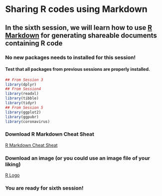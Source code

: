 Sharing R codes using Markdown
==================================

In the sixth session, we will learn how to use [R Markdown](https://rmarkdown.rstudio.com/) for generating shareable documents containing R code
-------------------------------------------------------------------------------------

### No new packages needs to installed for this session! 

#### Test that all packages from previous sessions are properly installed.

```r
## From Session 3
library(dplyr)
## From Session4
library(readxl)
library(tibble)
library(tidyr)
## From Session 5
library(ggplot2)
library(ggpubr)
library(coronavirus)
```

### Download R Markdown Cheat Sheat
[R Markdown Cheat Sheat](https://github.com/sumeetpalsingh/R_course/raw/master/Preparation/rmarkdown-cheatsheet.pdf)

### Download an image (or you could use an image file of your liking)
[R Logo](https://github.com/sumeetpalsingh/R_course/blob/master/Preparation/R_logo.png)

### You are ready for sixth session!
